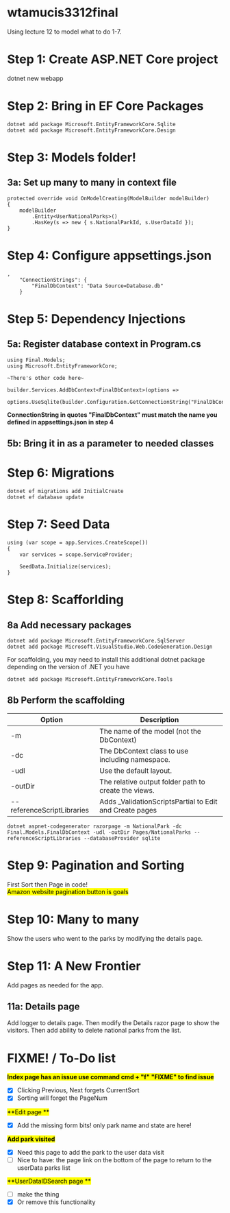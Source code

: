 # wtamucis3312final

Using lecture 12 to model what to do 1-7.

# Step 1: Create ASP.NET Core project
dotnet new webapp

# Step 2: Bring in EF Core Packages

```
dotnet add package Microsoft.EntityFrameworkCore.Sqlite
dotnet add package Microsoft.EntityFrameworkCore.Design
```

# Step 3: Models folder!

## 3a: Set up many to many in context file
```
protected override void OnModelCreating(ModelBuilder modelBuilder)
{
    modelBuilder
        .Entity<UserNationalParks>()
        .HasKey(s => new { s.NationalParkId, s.UserDataId });
}
```

# Step 4: Configure appsettings.json
```
,
    "ConnectionStrings": {
        "FinalDbContext": "Data Source=Database.db"
    }
```

# Step 5: Dependency Injections

 ## 5a: Register database context in Program.cs
 ```
using Final.Models;
using Microsoft.EntityFrameworkCore;

~There's other code here~

builder.Services.AddDbContext<FinalDbContext>(options =>
    options.UseSqlite(builder.Configuration.GetConnectionString("FinalDbContext")));
 ```
 **ConnectionString in quotes "FinalDbContext" must match the name you defined in appsettings.json in step 4**
 ## 5b: Bring it in as a parameter to needed classes

# Step 6: Migrations
```
dotnet ef migrations add InitialCreate 
dotnet ef database update
```

# Step 7: Seed Data
```
using (var scope = app.Services.CreateScope())
{
    var services = scope.ServiceProvider;

    SeedData.Initialize(services);
}
```

# Step 8: Scafforlding
## 8a Add necessary packages
```
dotnet add package Microsoft.EntityFrameworkCore.SqlServer
dotnet add package Microsoft.VisualStudio.Web.CodeGeneration.Design
```
For scaffolding, you may need to install this additional dotnet package depending on the version of .NET you have
```
dotnet add package Microsoft.EntityFrameworkCore.Tools
```


## 8b Perform the scaffolding
|Option|Description|
|------|-----------|
|-m |The name of the model (not the DbContext)|
|-dc|The DbContext class to use including namespace.|
|-udl|Use the default layout.|
|-outDir|The relative output folder path to create the views.|
|--referenceScriptLibraries|Adds _ValidationScriptsPartial to Edit and Create pages|
```
dotnet aspnet-codegenerator razorpage -m NationalPark -dc Final.Models.FinalDbContext -udl -outDir Pages/NationalParks --referenceScriptLibraries --databaseProvider sqlite
```

# Step 9: Pagination and Sorting
First Sort then Page in code! <br>
<mark>Amazon website pagination button is goals </mark><br>


# Step 10: Many to many
Show the users who went to the parks by modifying the details page.

# Step 11: A New Frontier
Add pages as needed for the app.

## 11a: Details page
Add logger to details page. Then modify the Details razor page to show the visitors. Then add ability to delete national parks from the list.



# FIXME! / To-Do list

<mark>**Index page has an issue use command cmd + "f" "FIXME" to find issue**</mark>
- [x] Clicking Previous, Next forgets CurrentSort
- [x] Sorting will forget the PageNum

<mark>**Edit page **</mark>
- [x] Add the missing form bits! only park name and state are here!

<mark>**Add park visited**</mark>
- [x] Need this page to add the park to the user data visit
- [ ] Nice to have: the page link on the bottom of the page to return to the userData parks list

<mark>**UserDataIDSearch page **</mark>
- [ ] make the thing
- [x] Or remove this functionality